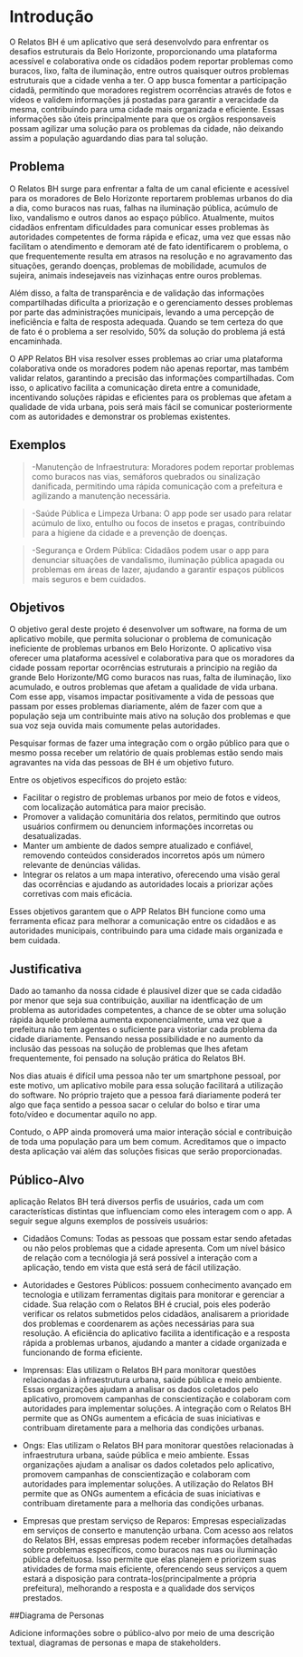 # Introdução

O Relatos BH é um aplicativo que será desenvolvdo para enfrentar os desafios estruturais da Belo Horizonte, proporcionando uma plataforma acessível e colaborativa onde os cidadãos podem reportar problemas como buracos, lixo, falta de iluminação, entre outros quaisquer outros problemas estruturais que a cidade venha a ter. O app busca fomentar a participação cidadã, permitindo que moradores registrem ocorrências através de fotos e vídeos e validem informações já postadas para garantir a veracidade da mesma, contribuindo para uma cidade mais organizada e eficiente. Essas informações são úteis principalmente para que os orgãos responsaveis possam agilizar uma solução para os problemas da cidade, não deixando assim a população aguardando dias para tal solução.

## Problema
O Relatos BH surge para enfrentar a falta de um canal eficiente e acessível para os moradores de Belo Horizonte reportarem problemas urbanos do dia a dia, como buracos nas ruas, falhas na iluminação pública, acúmulo de lixo, vandalismo e outros danos ao espaço público. Atualmente, muitos cidadãos enfrentam dificuldades para comunicar esses problemas às autoridades competentes de forma rápida e eficaz, uma vez que essas não facilitam o atendimento e demoram até de fato identificarem o problema, o que frequentemente resulta em atrasos na resolução e no agravamento das situações, gerando doenças, problemas de mobilidade, acumulos de sujeira, animais indesejaveis nas vizinhaças entre ouros problemas.

Além disso, a falta de transparência e de validação das informações compartilhadas dificulta a priorização e o gerenciamento desses problemas por parte das administrações municipais, levando a uma percepção de ineficiência e falta de resposta adequada. Quando se tem certeza do que de fato é o problema a ser resolvido, 50% da solução do problema já está encaminhada.  

O APP Relatos BH visa resolver esses problemas ao criar uma plataforma colaborativa onde os moradores podem não apenas reportar, mas também validar relatos, garantindo a precisão das informações compartilhadas. Com isso, o aplicativo facilita a comunicação direta entre a comunidade, incentivando soluções rápidas e eficientes para os problemas que afetam a qualidade de vida urbana, pois será mais fácil se comunicar posteriormente com as autoridades e demonstrar os problemas existentes. 

## Exemplos

> -Manutenção de Infraestrutura: Moradores podem reportar problemas como buracos nas vias, semáforos quebrados ou sinalização danificada, permitindo uma rápida comunicação com a prefeitura e agilizando a manutenção necessária.

> -Saúde Pública e Limpeza Urbana: O app pode ser usado para relatar acúmulo de lixo, entulho ou focos de insetos e pragas, contribuindo para a higiene da cidade e a prevenção de doenças.

> -Segurança e Ordem Pública: Cidadãos podem usar o app para denunciar situações de vandalismo, iluminação pública apagada ou problemas em áreas de lazer, ajudando a garantir espaços públicos mais seguros e bem cuidados.


## Objetivos

O objetivo geral deste projeto é desenvolver um software, na forma de um aplicativo mobile, que permita solucionar o problema de comunicação ineficiente de problemas urbanos em Belo Horizonte. O aplicativo visa oferecer uma plataforma acessível e colaborativa para que os moradores da cidade possam reportar ocorrências estruturais a principio na região da grande Belo Horizonte/MG como buracos nas ruas, falta de iluminação, lixo acumulado, e outros problemas que afetam a qualidade de vida urbana. Com esse app, visamos impactar positivamente a vida de pessoas que passam por esses problemas diariamente, além de fazer com que a população seja um contribuinte mais ativo na solução dos problemas e que sua voz seja ouvida mais comumente pelas autoridades.

Pesquisar formas de fazer uma integração com o orgão público para que o mesmo possa receber um relatório de quais problemas estão sendo mais agravantes na vida das pessoas de BH é um objetivo futuro.

Entre os objetivos específicos do projeto estão:

* Facilitar o registro de problemas urbanos por meio de fotos e vídeos, com localização automática para maior precisão.
* Promover a validação comunitária dos relatos, permitindo que outros usuários confirmem ou denunciem informações incorretas ou desatualizadas.
* Manter um ambiente de dados sempre atualizado e confiável, removendo conteúdos considerados incorretos após um número relevante de denúncias válidas.
* Integrar os relatos a um mapa interativo, oferecendo uma visão geral das ocorrências e ajudando as autoridades locais a priorizar ações corretivas com mais eficácia.

Esses objetivos garantem que o APP Relatos BH funcione como uma ferramenta eficaz para melhorar a comunicação entre os cidadãos e as autoridades municipais, contribuindo para uma cidade mais organizada e bem cuidada. 

## Justificativa

Dado ao tamanho da nossa cidade é plausivel dizer que se cada cidadão por menor que seja sua contribuição, auxiliar na identficação de um problema as autoridades competentes, a chance de se obter uma solução rápida àquele problema aumenta exponencialmente, uma vez que a prefeitura não tem agentes o suficiente para vistoriar cada problema da cidade diariamente. Pensando nessa possibilidade e no aumento da inclusão das pessoas na solução de problemas que lhes afetam frequentemente, foi pensado na solução prática do Relatos BH.

Nos dias atuais é difícil uma pessoa não ter um smartphone pessoal, por este motivo, um aplicativo mobile para essa solução facilitará a utilização do software. No próprio trajeto que a pessoa fará diariamente poderá ter algo que faça sentido a pessoa sacar o celular do bolso e tirar uma foto/vídeo e documentar aquilo no app.

Contudo, o APP ainda promoverá uma maior interação sócial e contribuição de toda uma população para um bem comum. Acreditamos que o impacto desta aplicação vai além das soluções fisicas que serão proporcionadas. 

## Público-Alvo

aplicação Relatos BH terá diversos perfis de usuários, cada um com características distintas que influenciam como eles interagem com o app. A seguir segue alguns exemplos de possíveis usuários:

* Cidadãos Comuns: Todas as pessoas que possam estar sendo afetadas ou não pelos problemas que a cidade apresenta. Com um nível básico de relação com a tecnólogia já será possível a interação com a aplicação, tendo em vista que está será de fácil utilização.

* Autoridades e Gestores Públicos: possuem conhecimento avançado em tecnologia e utilizam ferramentas digitais para monitorar e gerenciar a cidade. Sua relação com o Relatos BH é crucial, pois eles poderão verificar os relatos submetidos pelos cidadãos, analisarem a prioridade dos problemas e coordenarem as ações necessárias para sua resolução. A eficiência do aplicativo facilita a identificação e a resposta rápida a problemas urbanos, ajudando a manter a cidade organizada e funcionando de forma eficiente.

* Imprensas: Elas utilizam o Relatos BH para monitorar questões relacionadas à infraestrutura urbana, saúde pública e meio ambiente. Essas organizações ajudam a analisar os dados coletados pelo aplicativo, promovem campanhas de conscientização e colaboram com autoridades para implementar soluções. A integração com o Relatos BH permite que as ONGs aumentem a eficácia de suas iniciativas e contribuam diretamente para a melhoria das condições urbanas.
  
* Ongs: Elas utilizam o Relatos BH para monitorar questões relacionadas à infraestrutura urbana, saúde pública e meio ambiente. Essas organizações ajudam a analisar os dados coletados pelo aplicativo, promovem campanhas de conscientização e colaboram com autoridades para implementar soluções. A utilização do Relatos BH permite que as ONGs aumentem a eficácia de suas iniciativas e contribuam diretamente para a melhoria das condições urbanas.

* Empresas que prestam serviçso de Reparos: Empresas especializadas em serviços de conserto e manutenção urbana. Com acesso aos relatos do Relatos BH, essas empresas podem receber informações detalhadas sobre problemas específicos, como buracos nas ruas ou iluminação pública defeituosa. Isso permite que elas planejem e priorizem suas atividades de forma mais eficiente, oferencendo seus serviços a quem estará a disposição para contrata-los(principalmente a própria prefeitura), melhorando a resposta e a qualidade dos serviços prestados. 




##Diagrama de Personas

Adicione informações sobre o público-alvo por meio de uma descrição textual, diagramas de personas e mapa de stakeholders.


